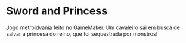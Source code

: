 # Sword and Princess
Jogo metroidvania feito no GameMaker.
Um cavaleiro sai em busca de salvar a princesa do reino, que foi sequestrada por monstros!
